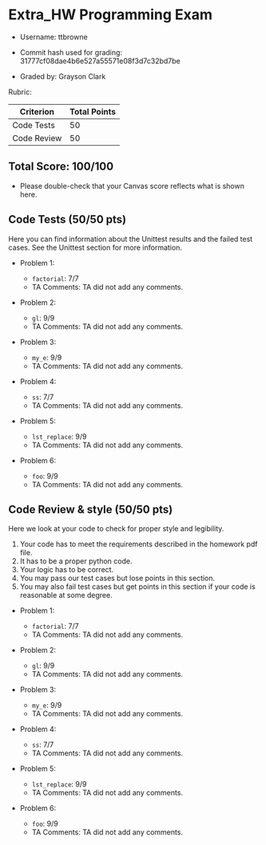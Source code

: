 # Extra_HW Programming Exam

- Username: ttbrowne
- Commit hash used for grading: 31777cf08dae4b6e527a55571e08f3d7c32bd7be

- Graded by: Grayson Clark

Rubric:

| Criterion           | Total Points |
| ------------------- | ------------ |
| Code Tests            | 50         |
| Code Review   | 50         |



## Total Score: 100/100
- Please double-check that your Canvas score reflects what is shown here. 
 

## Code Tests (50/50 pts)
Here you can find information about the Unittest results and the failed test cases. See the Unittest section for more information. 

- Problem 1:
    - `factorial`: 7/7
    - TA Comments: TA did not add any comments.


- Problem 2:
    - `gl`: 9/9
    - TA Comments: TA did not add any comments.

- Problem 3:
    - `my_e`: 9/9
    - TA Comments: TA did not add any comments.


- Problem 4:
    - `ss`: 7/7
    - TA Comments: TA did not add any comments.

- Problem 5:
    - `lst_replace`: 9/9
    - TA Comments: TA did not add any comments.


- Problem 6:
    - `foo`: 9/9
    - TA Comments: TA did not add any comments.








## Code Review & style (50/50 pts)

Here we look at your code to check for proper style and legibility.
1. Your code has to meet the requirements described in the homework pdf file.
2. It has to be a proper python code.
3. Your logic has to be correct.
4. You may pass our test cases but lose points in this section.
5. You may also fail test cases but get points in this section if your code is reasonable at some degree.

- Problem 1:
    - `factorial`: 7/7
    - TA Comments: TA did not add any comments.


- Problem 2:
    - `gl`: 9/9
    - TA Comments: TA did not add any comments.

- Problem 3:
    - `my_e`: 9/9
    - TA Comments: TA did not add any comments.


- Problem 4:
    - `ss`: 7/7
    - TA Comments: TA did not add any comments.

- Problem 5:
    - `lst_replace`: 9/9
    - TA Comments: TA did not add any comments.


- Problem 6:
    - `foo`: 9/9
    - TA Comments: TA did not add any comments.




